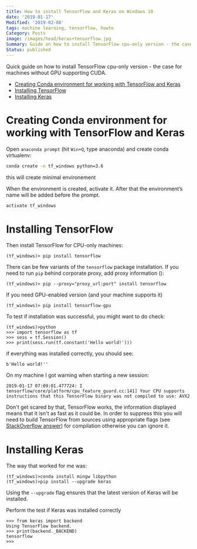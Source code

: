 ```yaml
---
title: How to install TensorFlow and Keras on Windows 10
date: '2019-01-17'
Modified: '2019-02-08'
tags: machine learning, tensorflow, howto
Category: Posts
image: /images/head/keras+tensorflow.jpg
Summary: Guide on how to install TensorFlow cpu-only version - the case for machines without GPU supporting CUDA.
Status: published
---
```

Quick guide on how to install TensorFlow cpu-only version - the case for machines without GPU supporting CUDA.
<!-- MarkdownTOC autolink="true" autoanchor="true" -->

- [Creating Conda environment for working with TensorFlow and Keras](#creating-conda-environment-for-working-with-tensorflow-and-keras)
- [Installing TensorFlow](#installing-tensorflow)
- [Installing Keras](#installing-keras)

<!-- /MarkdownTOC -->

<a id="creating-conda-environment-for-working-with-tensorflow-and-keras"></a>
# Creating Conda environment for working with TensorFlow and Keras
Open `anaconda prompt` (hit `Win+Q`, type anaconda) and create conda virtualenv:
```sh
conda create -n tf_windows python=3.6
```
this will create minimal environement

When the environment is created, activate it. After that the environment’s name will be added before the prompt.
```sh
activate tf_windows
```

<a id="installing-tensorflow"></a>
# Installing TensorFlow
Then install TensorFlow for CPU-only machines:
```
(tf_windows)> pip install tensorflow
```
There can be few variants of the `tensorflow` package installation. If you need to run `pip` behind corporate proxy, add proxy information ():
```
(tf_windows)> pip --proxy="proxy_url:port" install tensorflow
```
If you need GPU-enabled version (and your machine supports it)
```
(tf_windows)> pip install tensorflow-gpu
```

To test if installation was successful, you might want to do check:
```
(tf_windows)>python
>>> import tensorflow as tf
>>> sess = tf.Session()
>>> print(sess.run(tf.constant('Hello world!')))
```
if everything was installed correctly, you should see:
```
b'Hello world!''
```

On my machine I got warning when starting a new session:
```
2019-01-17 07:09:01.477724: I tensorflow/core/platform/cpu_feature_guard.cc:141] Your CPU supports instructions that this TensorFlow binary was not compiled to use: AVX2
```
Don't get scared by that, TensorFlow works, the information displayed means that it isn't as fast as it could be.
In order to suppress this you will need to build TensorFlow from sources using appropriate flags (see [StackOverflow answer](https://stackoverflow.com/questions/41293077/how-to-compile-tensorflow-with-sse4-2-and-avx-instructions?rq=1)) for compilation otherwise you can ignore it.

<a id="installing-keras"></a>
# Installing Keras
The way that worked for me was:
```
(tf_windows)>conda install mingw libpython
(tf_windows)>pip install --upgrade keras
```
Using the `--upgrade` flag ensures that the latest version of Keras will be installed.

Perform the test if Keras was installed correctly

```
>>> from keras import backend
Using TensorFlow backend.
>>> print(backend._BACKEND)
tensorflow
>>>
```
